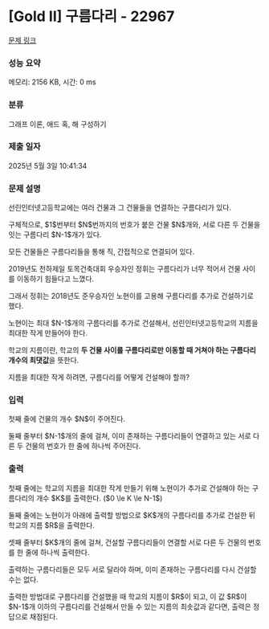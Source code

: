 # [Gold II] 구름다리 - 22967 

[문제 링크](https://www.acmicpc.net/problem/22967) 

### 성능 요약

메모리: 2156 KB, 시간: 0 ms

### 분류

그래프 이론, 애드 혹, 해 구성하기

### 제출 일자

2025년 5월 3일 10:41:34

### 문제 설명

<p>선린인터넷고등학교에는 여러 건물과 그 건물들을 연결하는 구름다리가 있다.</p>

<p>구체적으로, $1$번부터 $N$번까지의 번호가 붙은 건물 $N$개와, 서로 다른 두 건물을 잇는 구름다리 $N-1$개가 있다.</p>

<p>모든 건물들은 구름다리들을 통해 직, 간접적으로 연결되어 있다.</p>

<p> </p>

<p>2019년도 천하제일 토목건축대회 우승자인 정휘는 구름다리가 너무 적어서 건물 사이를 이동하기 힘들다고 느꼈다.</p>

<p>그래서 정휘는 2018년도 준우승자인 노현이를 고용해 구름다리를 추가로 건설하기로 했다.</p>

<p>노현이는 최대 $N-1$개의 구름다리를 추가로 건설해서, 선린인터넷고등학교의 지름을 최대한 작게 만들어야 한다.</p>

<p>학교의 지름이란, 학교의 <strong>두 건물 사이를 구름다리로만 이동할 때 거쳐야 하는 구름다리 개수의 최댓값</strong>을 뜻한다.</p>

<p>지름을 최대한 작게 하려면, 구름다리를 어떻게 건설해야 할까?</p>

### 입력 

 <p>첫째 줄에 건물의 개수 $N$이 주어진다.</p>

<p>둘째 줄부터 $N-1$개의 줄에 걸쳐, 이미 존재하는 구름다리들이 연결하고 있는 서로 다른 두 건물의 번호가 한 줄에 하나씩 주어진다.</p>

### 출력 

 <p>첫째 줄에는 학교의 지름을 최대한 작게 만들기 위해 노현이가 추가로 건설해야 하는 구름다리의 개수 $K$를 출력한다. ($0 \le K \le N-1$)</p>

<p>둘째 줄에는 노현이가 아래에 출력할 방법으로 $K$개의 구름다리를 추가로 건설한 뒤 학교의 지름 $R$을 출력한다.</p>

<p>셋째 줄부터 $K$개의 줄에 걸쳐, 건설할 구름다리들이 연결할 서로 다른 두 건물의 번호를 한 줄에 하나씩 출력한다.</p>

<p>출력하는 구름다리들은 모두 서로 달라야 하며, 이미 존재하는 구름다리를 다시 건설할 수는 없다.</p>

<p>출력한 방법대로 구름다리를 건설했을 때 학교의 지름이 $R$이 되고, 이 값 $R$이 $N-1$개 이하의 구름다리를 건설해서 만들 수 있는 지름의 최솟값과 같다면, 출력은 정답으로 채점된다.</p>

